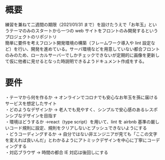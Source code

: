 # 概要

練習を兼ねて二週間の期限（2021/01/31 まで）を設けたうえで「お年玉」というテーマのみのスタートから一つの web サイトをフロントのみ開発するというプロジェクトのリポジトリ  
簡単に要件を考えフロント開発環境の構築（フレームワーク導入や lint 設定など）を行い、開発を進めている。サーバ環境などを用意していない都合フロントのみのため、ローカルサーバーでしかチェックできないが定期的に画像を更新して仮に他者に見せるとなった時説明できるようドキュメント作成をする。

# 要件

・テーマから何を作るか → オンラインでコロナでも安心なお年玉を孫に届けるサービスを想定したサイト  
・どのようなデザインか → 老人でも見やすく、シンプルで安心感のあるレスポンシブなデザインを目指す  
・環境はどうするか →react（type script）を用いて、lint を airbnb 基準の厳しいコード規則に設定、規則をクリアしないとプッシュできないようにする  
・どうコーディングするか → 自分ではない非エンジニアが見ても「ここの文字を変えれば良いんだ」とわかるようにアトミックデザインを中心に丁寧にコーディングする  
・対応ブラウザ → 時間の都合 IE 対応は後回しにする
